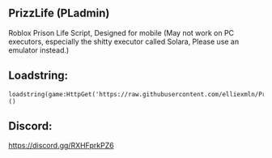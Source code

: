 ## PrizzLife (PLadmin)
Roblox Prison Life Script, Designed for mobile (May not work on PC executors, especially the shitty executor called Solara, Please use an emulator instead.)

## Loadstring:
```
loadstring(game:HttpGet('https://raw.githubusercontent.com/elliexmln/PrizzLife/main/pladmin.lua'))()
```

## Discord:
https://discord.gg/RXHFprkPZ6
